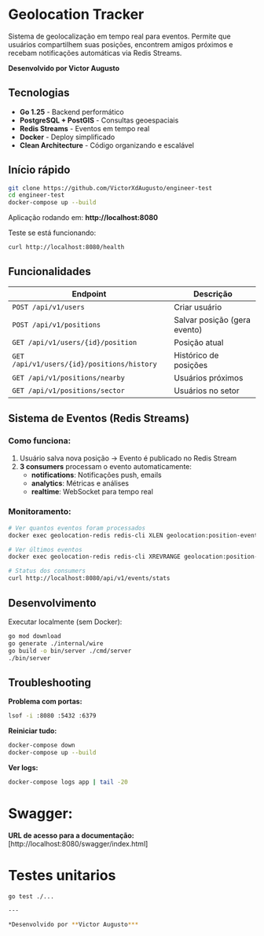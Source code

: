 # Geolocation Tracker

Sistema de geolocalização em tempo real para eventos. Permite que usuários compartilhem suas posições, encontrem amigos próximos e recebam notificações automáticas via Redis Streams.

**Desenvolvido por Victor Augusto**

## Tecnologias

- **Go 1.25** - Backend performático
- **PostgreSQL + PostGIS** - Consultas geoespaciais  
- **Redis Streams** - Eventos em tempo real
- **Docker** - Deploy simplificado
- **Clean Architecture** - Código organizando e escalável

## Início rápido

```bash
git clone https://github.com/VictorXdAugusto/engineer-test
cd engineer-test
docker-compose up --build
```

Aplicação rodando em: **http://localhost:8080**

Teste se está funcionando:
```bash
curl http://localhost:8080/health
```

## Funcionalidades

| Endpoint | Descrição |
|----------|-----------|
| `POST /api/v1/users` | Criar usuário |
| `POST /api/v1/positions` | Salvar posição (gera evento) |
| `GET /api/v1/users/{id}/position` | Posição atual |
| `GET /api/v1/users/{id}/positions/history` | Histórico de posições |
| `GET /api/v1/positions/nearby` | Usuários próximos |
| `GET /api/v1/positions/sector` | Usuários no setor |

## Sistema de Eventos (Redis Streams)

### Como funciona:
1. Usuário salva nova posição → Evento é publicado no Redis Stream
2. **3 consumers** processam o evento automaticamente:
   - **notifications**: Notificações push, emails
   - **analytics**: Métricas e análises  
   - **realtime**: WebSocket para tempo real

### Monitoramento:
```bash
# Ver quantos eventos foram processados
docker exec geolocation-redis redis-cli XLEN geolocation:position-events

# Ver últimos eventos
docker exec geolocation-redis redis-cli XREVRANGE geolocation:position-events + - COUNT 3

# Status dos consumers
curl http://localhost:8080/api/v1/events/stats
```

## Desenvolvimento

Executar localmente (sem Docker):

```bash
go mod download
go generate ./internal/wire
go build -o bin/server ./cmd/server
./bin/server
```

## Troubleshooting

**Problema com portas:**
```bash
lsof -i :8080 :5432 :6379
```

**Reiniciar tudo:**
```bash
docker-compose down
docker-compose up --build
```

**Ver logs:**
```bash
docker-compose logs app | tail -20
```

# Swagger:

**URL de acesso para a documentação:**
[http://localhost:8080/swagger/index.html]


# Testes unitarios

```bash
go test ./...

---

*Desenvolvido por **Victor Augusto***
